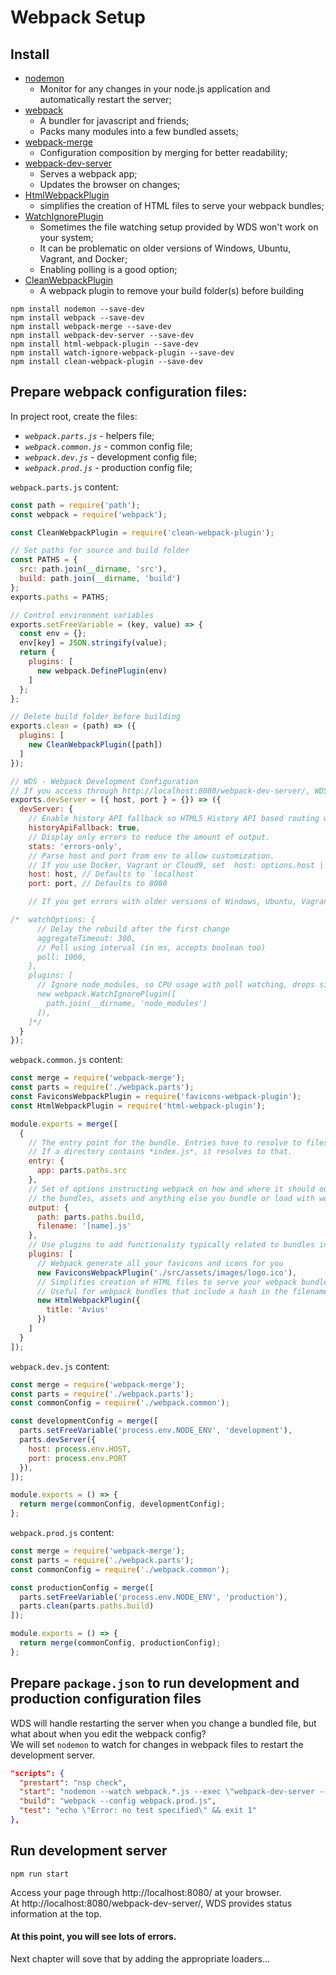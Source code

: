 # Webpack Setup

## Install
+ [nodemon](https://github.com/remy/nodemon)
  + Monitor for any changes in your node.js application and automatically restart the server;
+ [webpack](https://webpack.github.io/)
  + A bundler for javascript and friends;
  + Packs many modules into a few bundled assets;
+ [webpack-merge](https://www.npmjs.com/package/webpack-merge)
  + Configuration composition by merging for better readability;
+ [webpack-dev-server](https://github.com/webpack/webpack-dev-server)
  + Serves a webpack app;
  + Updates the browser on changes;
+ [HtmlWebpackPlugin](https://www.npmjs.com/package/html-webpack-plugin)
  + simplifies the creation of HTML files to serve your webpack bundles;
+ [WatchIgnorePlugin](https://survivejs.com/webpack/developing/automatic-browser-refresh/)
  + Sometimes the file watching setup provided by WDS won't work on your system;
  + It can be problematic on older versions of Windows, Ubuntu, Vagrant, and Docker;
  + Enabling polling is a good option;
+ [CleanWebpackPlugin](https://github.com/johnagan/clean-webpack-plugin)
  + A webpack plugin to remove your build folder(s) before building
```
npm install nodemon --save-dev
npm install webpack --save-dev
npm install webpack-merge --save-dev
npm install webpack-dev-server --save-dev
npm install html-webpack-plugin --save-dev
npm install watch-ignore-webpack-plugin --save-dev
npm install clean-webpack-plugin --save-dev
```

## Prepare webpack configuration files:
In project root, create the files:
* _`webpack.parts.js`_ - helpers file;
* _`webpack.common.js`_ - common config file;
* _`webpack.dev.js`_ - development config file;
* _`webpack.prod.js`_ - production config file;

`webpack.parts.js` content:
```javascript
const path = require('path');
const webpack = require('webpack');

const CleanWebpackPlugin = require('clean-webpack-plugin');

// Set paths for source and build folder
const PATHS = {
  src: path.join(__dirname, 'src'),
  build: path.join(__dirname, 'build')
};
exports.paths = PATHS;

// Control environment variables
exports.setFreeVariable = (key, value) => {
  const env = {};
  env[key] = JSON.stringify(value);
  return {
    plugins: [
      new webpack.DefinePlugin(env)
    ]
  };
};

// Delete build folder before building
exports.clean = (path) => ({
  plugins: [
    new CleanWebpackPlugin([path])
  ]
});

// WDS - Webpack Development Configuration
// If you access through http://localhost:8080/webpack-dev-server/, WDS provides status information at the top.
exports.devServer = ({ host, port } = {}) => ({
  devServer: {
    // Enable history API fallback so HTML5 History API based routing works.
    historyApiFallback: true,
    // Display only errors to reduce the amount of output.
    stats: 'errors-only',
    // Parse host and port from env to allow customization.
    // If you use Docker, Vagrant or Cloud9, set  host: options.host || '0.0.0.0';
    host: host, // Defaults to `localhost`
    port: port, // Defaults to 8080

    // If you get errors with older versions of Windows, Ubuntu, Vagrant, and Docker, uncomment the following lines

/*  watchOptions: {
      // Delay the rebuild after the first change
      aggregateTimeout: 300,
      // Poll using interval (in ms, accepts boolean too)
      poll: 1000,
    },
    plugins: [
      // Ignore node_modules, so CPU usage with poll watching, drops significantly.
      new webpack.WatchIgnorePlugin([
        path.join(__dirname, 'node_modules')
      ]),
    ]*/
  }
});
```

`webpack.common.js` content:
```javascript
const merge = require('webpack-merge');
const parts = require('./webpack.parts');
const FaviconsWebpackPlugin = require('favicons-webpack-plugin');
const HtmlWebpackPlugin = require('html-webpack-plugin');

module.exports = merge([
  {
    // The entry point for the bundle. Entries have to resolve to files!
    // If a directory contains *index.js*, it resolves to that.
    entry: {
      app: parts.paths.src
    },
    // Set of options instructing webpack on how and where it should output
    // the bundles, assets and anything else you bundle or load with webpack.
    output: {
      path: parts.paths.build,
      filename: '[name].js'
    },
    // Use plugins to add functionality typically related to bundles in webpack.
    plugins: [
      // Webpack generate all your favicons and icons for you
      new FaviconsWebpackPlugin('./src/assets/images/logo.ico'),
      // Simplifies creation of HTML files to serve your webpack bundles.
      // Useful for webpack bundles that include a hash in the filename which changes every compilation.
      new HtmlWebpackPlugin({
        title: 'Avius'
      })
    ]
  }
]);
```

`webpack.dev.js` content:
```javascript
const merge = require('webpack-merge');
const parts = require('./webpack.parts');
const commonConfig = require('./webpack.common');

const developmentConfig = merge([
  parts.setFreeVariable('process.env.NODE_ENV', 'development'),
  parts.devServer({
    host: process.env.HOST,
    port: process.env.PORT
  }),
]);

module.exports = () => {
  return merge(commonConfig, developmentConfig);
};
```

`webpack.prod.js` content:
```javascript
const merge = require('webpack-merge');
const parts = require('./webpack.parts');
const commonConfig = require('./webpack.common');

const productionConfig = merge([
  parts.setFreeVariable('process.env.NODE_ENV', 'production'),
  parts.clean(parts.paths.build)
]);

module.exports = () => {
  return merge(commonConfig, productionConfig);
};
```

## Prepare `package.json` to run development and production configuration files
WDS will handle restarting the server when you change a bundled file, but what about when you edit the webpack config?<br>
We will set `nodemon` to watch for changes in webpack files to restart the development server.

```json
"scripts": {
  "prestart": "nsp check",
  "start": "nodemon --watch webpack.*.js --exec \"webpack-dev-server --config webpack.dev.js --progress --color\"",
  "build": "webpack --config webpack.prod.js",
  "test": "echo \"Error: no test specified\" && exit 1"
},
```

## Run development server
```
npm run start
```

Access your page through http://localhost:8080/ at your browser.<br>
At http://localhost:8080/webpack-dev-server/, WDS provides status information at the top.

#### At this point, you will see lots of errors.
Next chapter will sove that by adding the appropriate loaders...
